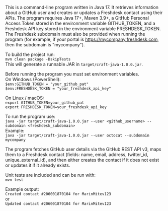 

This is a command-line program written in Java 17. It retrieves information about a GitHub user and creates or updates a Freshdesk contact using their APIs. The program requires Java 17+, Maven 3.9+, a GitHub Personal Access Token stored in the environment variable GITHUB_TOKEN, and a Freshdesk API key stored in the environment variable FRESHDESK_TOKEN. The Freshdesk subdomain must also be provided when running the program (for example, if your portal is https://mycompany.freshdesk.com, then the subdomain is "mycompany").

To build the project run:  
`mvn clean package -DskipTests`  
This will generate a runnable JAR in `target/craft-java-1.0.0.jar`.

Before running the program you must set environment variables.  
On Windows (PowerShell):  
`$env:GITHUB_TOKEN = "your_github_pat"`  
`$env:FRESHDESK_TOKEN = "your_freshdesk_api_key"`

On Linux / macOS:  
`export GITHUB_TOKEN=your_github_pat`  
`export FRESHDESK_TOKEN=your_freshdesk_api_key`

To run the program use:  
`java -jar target/craft-java-1.0.0.jar --user <github_username> --subdomain <freshdesk_subdomain>`  
Example:  
`java -jar target/craft-java-1.0.0.jar --user octocat --subdomain mycompany`

The program fetches GitHub user details via the GitHub REST API v3, maps them to a Freshdesk contact (fields: name, email, address, twitter_id, unique_external_id), and then either creates the contact if it does not exist or updates it if it already exists.

Unit tests are included and can be run with:  
`mvn test`

Example output:  
`Created contact #206001870104 for MarinMitev123`  
or  
`Updated contact #206001870104 for MarinMitev123`

